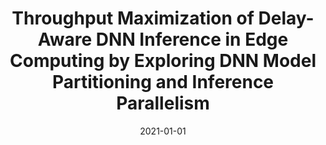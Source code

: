 ---
title: "Throughput Maximization of Delay-Aware DNN Inference in Edge Computing by Exploring DNN Model Partitioning and Inference Parallelism"
authors:
- Jing Li
- Weifa Liang
- Yuchen Li
- Zichuan Xu
- Xiaohua Jia
- Song Guo


date: "2021-01-01"
doi: "10.1109/TMC.2021.3125949"

# Publication type.
# 1 = Conference paper; 2 = Journal article;
# 3 = Preprint Paper; 4 = Report; 5 = Book; 6 = Book section;
# 7 = Thesis; 8 = Patent
publication_types: ["2"]

# Publication name and optional abbreviated publication name.
publication: "*IEEE Transactions on Mobile Computing*"
publication_short: "TMC (CCF-A)"

url_pdf: https://ieeexplore.ieee.org/abstract/document/9606540
# url_code: ''
# url_dataset: ''
# url_poster: ''
# url_project: ''
# url_slides: ''
# url_video: ''

---